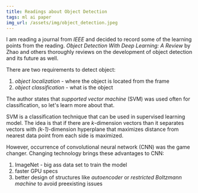 ```yaml
---
title: Readings about Object Detection
tags: ml ai paper
img_url: /assets/img/object_detection.jpeg
---
```


I am reading a journal from _IEEE_ and decided to 
record some of the learning points from the reading.
_Object Detection With Deep Learning: A Review_ by Zhao
and others thoroughly reviews on the development of
object detection and its future as well.

There are two requirements to detect object:
1. _object localization_ - where the object is located
from the frame
2. _object classification_ - what is the object

The author states that _supported vector machine_ (SVM)
was used often for classification, so let's learn more
about that. 

SVM is a classification technique that can be used
in supervised learning model. The idea is that
if there are _k_-dimension vectors than it separates
vectors with _(k-1)_-dimension hyperplane that 
maximizes distance from nearest data point from
each side is maximized.

However, occurrence of convolutional neural network (CNN)
was the game changer. Changing technology brings
these advantages to CNN:
1. ImageNet - big ass data set to train the model
2. faster GPU specs
3. better design of structures like _autoencoder_ or 
_restricted Boltzmann machine_ to avoid preexisting
issues


